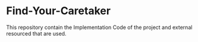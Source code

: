 # Find-Your-Caretaker
This repository contain the Implementation Code of the project and external resourced that are used.
